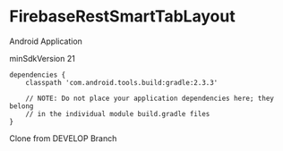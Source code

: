 # FirebaseRestSmartTabLayout

Android Application 

minSdkVersion 21

    dependencies {
        classpath 'com.android.tools.build:gradle:2.3.3'

        // NOTE: Do not place your application dependencies here; they belong
        // in the individual module build.gradle files
    }
    
Clone from DEVELOP Branch
